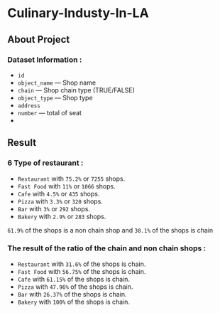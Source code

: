 # Culinary-Industy-In-LA

## About Project

### Dataset Information :
- `id`
- `object_name` — Shop name
- `chain` — Shop chain type (TRUE/FALSE)
- `object_type` — Shop type
- `address` 
- `number` — total of seat
- 
## Result

### 6 Type of restaurant :
- `Restaurant` with `75.2%` or `7255` shops.
- `Fast Food` with `11%` or `1066` shops.
- `Cafe` with `4.5%` or `435` shops.
- `Pizza` with `3.3%` or `320` shops.
- `Bar` with `3%` or `292` shops.
- `Bakery` with `2.9%` or `283` shops.

`61.9%` of the shops is a non chain shop and `38.1%` of the shops is chain

### The result of the ratio of the chain and non chain shops : 
- `Restaurant` with `31.6%` of the shops is chain.
- `Fast Food` with `56.75%` of the shops is chain.
- `Cafe` with `61.15%` of the shops is chain.
- `Pizza` with `47.96%` of the shops is chain.
- `Bar` with `26.37%` of the shops is chain.
- `Bakery` with `100%` of the shops is chain.
